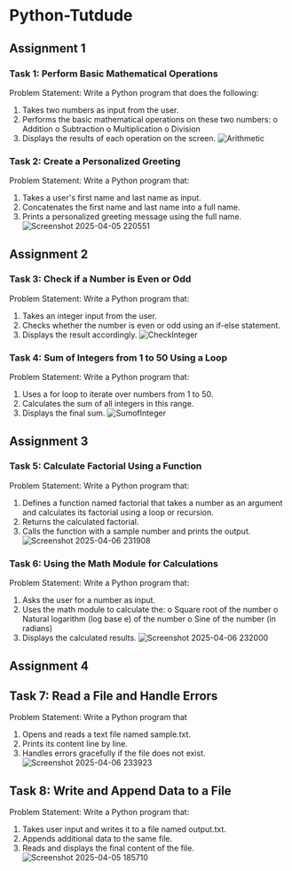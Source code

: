 # Python-Tutdude
## Assignment 1 ##
### Task 1: Perform Basic Mathematical Operations
Problem Statement: Write a Python program that does the following:
1.  Takes two numbers as input from the user.
2.  Performs the basic mathematical operations on these two numbers:
o	Addition
o	Subtraction
o	Multiplication
o	Division
3.  Displays the results of each operation on the screen.
![Arithmetic](https://github.com/user-attachments/assets/15405eb9-4133-44c8-b896-7d8b187392d4)

### Task 2: Create a Personalized Greeting
Problem Statement: Write a Python program that:
1.  Takes a user's first name and last name as input.
2.  Concatenates the first name and last name into a full name.
3.  Prints a personalized greeting message using the full name.
![Screenshot 2025-04-05 220551](https://github.com/user-attachments/assets/bf17e854-f4ed-49ad-914e-cf402e2ac1e8)

## Assignment 2 ##
### Task 3: Check if a Number is Even or Odd
Problem Statement:  Write a Python program that:
1. 	Takes an integer input from the user.
2. 	Checks whether the number is even or odd using an if-else statement.
3. 	Displays the result accordingly.
![CheckInteger](https://github.com/user-attachments/assets/f6acee01-7008-478f-83d5-9a61a120677b)

### Task 4: Sum of Integers from 1 to 50 Using a Loop
Problem Statement: Write a Python program that:
1.   Uses a for loop to iterate over numbers from 1 to 50.
2.   Calculates the sum of all integers in this range.
3.   Displays the final sum.
![SumofInteger](https://github.com/user-attachments/assets/e32b210b-1c1a-43b0-8b0c-257d8efea93d)

## Assignment 3 ##
### Task 5: Calculate Factorial Using a Function 
Problem Statement: Write a Python program that:
1.   Defines a function named factorial that takes a number as an argument and calculates its factorial using a loop or recursion.
2.   Returns the calculated factorial.
3.   Calls the function with a sample number and prints the output.
![Screenshot 2025-04-06 231908](https://github.com/user-attachments/assets/146332c1-2b01-4d92-adf9-c3580ff9cd2f)

### Task 6: Using the Math Module for Calculations 
Problem Statement: Write a Python program that:
1.   Asks the user for a number as input.
2.   Uses the math module to calculate the:
o   Square root of the number
o   Natural logarithm (log base e) of the number
o   Sine of the number (in radians)
3.   Displays the calculated results.
![Screenshot 2025-04-06 232000](https://github.com/user-attachments/assets/66fa13fd-3b46-40c6-9661-216d2c598d88)

## Assignment 4 ##
## Task 7: Read a File and Handle Errors 
Problem Statement:  Write a Python program that
1.   Opens and reads a text file named sample.txt.
2.   Prints its content line by line.
3.   Handles errors gracefully if the file does not exist.
![Screenshot 2025-04-06 233923](https://github.com/user-attachments/assets/a90f833d-fddc-45ce-9c83-d2284d05bd68)

## Task 8: Write and Append Data to a File 
Problem Statement: Write a Python program that:
1.   Takes user input and writes it to a file named output.txt.
2.   Appends additional data to the same file.
3.   Reads and displays the final content of the file.
![Screenshot 2025-04-05 185710](https://github.com/user-attachments/assets/5a72caf3-648e-4a27-a84b-356c472e4bd2)

